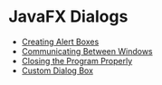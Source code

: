 # JavaFX Dialogs

- [Creating Alert Boxes](https://yewtu.be/watch?v=SpL3EToqaXA&list=PL6gx4Cwl9DGBzfXLWLSYVy8EbTdpGbUIG&index=4)
- [Communicating Between Windows](https://yewtu.be/watch?v=HFAsMWkiLvg&list=PL6gx4Cwl9DGBzfXLWLSYVy8EbTdpGbUIG&index=5)
- [Closing the Program Properly](https://yewtu.be/watch?v=ZuHcl5MmRck&list=PL6gx4Cwl9DGBzfXLWLSYVy8EbTdpGbUIG&index=6)
- [Custom Dialog Box](https://www.youtube.com/watch?v=vwMtQJf1enQ)
